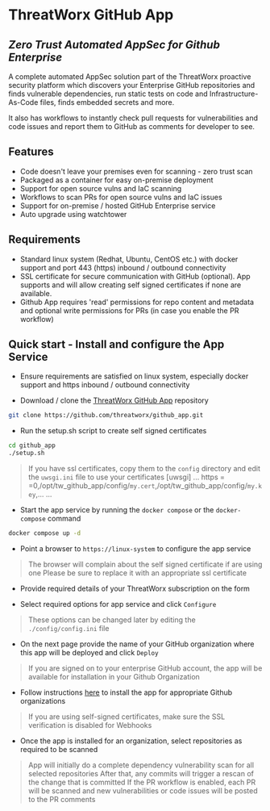 # ThreatWorx GitHub App

## _Zero Trust Automated AppSec for Github Enterprise_

A complete automated AppSec solution part of the ThreatWorx proactive security platform which discovers your Enterprise GitHub repositories and finds vulnerable dependencies, run static tests on code and Infrastructure-As-Code files, finds embedded secrets and more.

It also has workflows to instantly check pull requests for vulnerabilities and code issues and report them to GitHub as comments for developer to see.

## Features

- Code doesn't leave your premises even for scanning - zero trust scan
- Packaged as a container for easy on-premise deployment
- Support for open source vulns and IaC scanning
- Workflows to scan PRs for open source vulns and IaC issues
- Support for on-premise / hosted GitHub Enterprise service
- Auto upgrade using watchtower

## Requirements

- Standard linux system (Redhat, Ubuntu, CentOS etc.) with docker support and port 443 (https) inbound / outbound connectivity
- SSL certificate for secure communication with GitHub (optional). App supports and will allow creating self signed certificates if none are available.
- Github App requires 'read' permissions for repo content and metadata and optional write permissions for PRs (in case you enable the PR workflow)

## Quick start - Install and configure the App Service

- Ensure requirements are satisfied on linux system, especially docker support and https inbound / outbound connectivity

- Download / clone the [ThreatWorx GitHub App](https://github.com/threatworx/github_app) repository

```bash
git clone https://github.com/threatworx/github_app.git
```

- Run the setup.sh script to create self signed certificates

```bash
cd github_app
./setup.sh
```

> If you have ssl certificates, copy them to the ``config`` directory and edit the ``uwsgi.ini`` file to use your certificates
> [uwsgi]
> ...
> https = =0,/opt/tw_github_app/config/``my.cert``,/opt/tw_github_app/config/``my.key``,...
> ...

- Start the app service by running the ``docker compose`` or the ``docker-compose`` command

```bash
docker compose up -d
```

- Point a browser to ``https://linux-system`` to configure the app service

> The browser will complain about the self signed certificate if are using one
> Please be sure to replace it with an appropriate ssl certificate

- Provide required details of your ThreatWorx subscription on the form 

- Select required options for app service and click ``Configure``

> These options can be changed later by editing the ``./config/config.ini`` file

- On the next page provide the name of your GitHub organization where this app will be deployed and click ``Deploy``

> If you are signed on to your enterprise GitHub account, the app will be available for installation in your Github Organization

- Follow instructions [here](https://docs.github.com/en/apps/maintaining-github-apps/installing-github-apps) to install the app for appropriate Github organizations

> If you are using self-signed certificates, make sure the SSL verification is disabled for Webhooks 

- Once the app is installed for an organization, select repositories as required to be scanned 

> App will initially do a complete dependency vulnerability scan for all selected repositories
> After that, any commits will trigger a rescan of the change that is committed
> If the PR workflow is enabled, each PR will be scanned and new vulnerabilities or code issues will be posted to the PR comments
